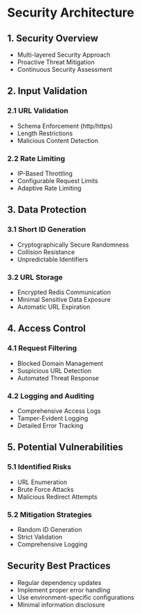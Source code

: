 # Security Architecture

## 1. Security Overview
- Multi-layered Security Approach
- Proactive Threat Mitigation
- Continuous Security Assessment

## 2. Input Validation

### 2.1 URL Validation
- Schema Enforcement (http/https)
- Length Restrictions
- Malicious Content Detection

### 2.2 Rate Limiting
- IP-Based Throttling
- Configurable Request Limits
- Adaptive Rate Limiting

## 3. Data Protection

### 3.1 Short ID Generation
- Cryptographically Secure Randomness
- Collision Resistance
- Unpredictable Identifiers

### 3.2 URL Storage
- Encrypted Redis Communication
- Minimal Sensitive Data Exposure
- Automatic URL Expiration

## 4. Access Control

### 4.1 Request Filtering
- Blocked Domain Management
- Suspicious URL Detection
- Automated Threat Response

### 4.2 Logging and Auditing
- Comprehensive Access Logs
- Tamper-Evident Logging
- Detailed Error Tracking

## 5. Potential Vulnerabilities

### 5.1 Identified Risks
- URL Enumeration
- Brute Force Attacks
- Malicious Redirect Attempts

### 5.2 Mitigation Strategies
- Random ID Generation
- Strict Validation
- Comprehensive Logging

## Security Best Practices
- Regular dependency updates
- Implement proper error handling
- Use environment-specific configurations
- Minimal information disclosure